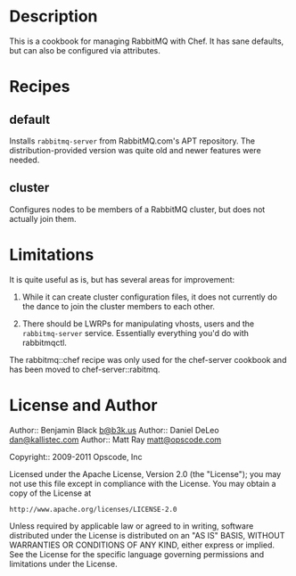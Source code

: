 Description
===========
This is a cookbook for managing RabbitMQ with Chef.  It has sane defaults, but can also be configured via attributes.  

Recipes
=======
default
-------
Installs `rabbitmq-server` from RabbitMQ.com's APT repository. The distribution-provided version was quite old and newer features were needed.

cluster
-------
Configures nodes to be members of a RabbitMQ cluster, but does not actually join them.

Limitations
===========
It is quite useful as is, but has several areas for improvement:

1) While it can create cluster configuration files, it does not currently do the dance to join the cluster members to each other.

2) There should be LWRPs for manipulating vhosts, users and the `rabbitmq-server` service. Essentially everything you'd do with rabbitmqctl.

The rabbitmq::chef recipe was only used for the chef-server cookbook and has been moved to chef-server::rabitmq.

License and Author
==================
Author:: Benjamin Black <b@b3k.us>
Author:: Daniel DeLeo <dan@kallistec.com>
Author:: Matt Ray <matt@opscode.com>

Copyright:: 2009-2011 Opscode, Inc

Licensed under the Apache License, Version 2.0 (the "License");
you may not use this file except in compliance with the License.
You may obtain a copy of the License at

    http://www.apache.org/licenses/LICENSE-2.0

Unless required by applicable law or agreed to in writing, software
distributed under the License is distributed on an "AS IS" BASIS,
WITHOUT WARRANTIES OR CONDITIONS OF ANY KIND, either express or implied.
See the License for the specific language governing permissions and
limitations under the License.
